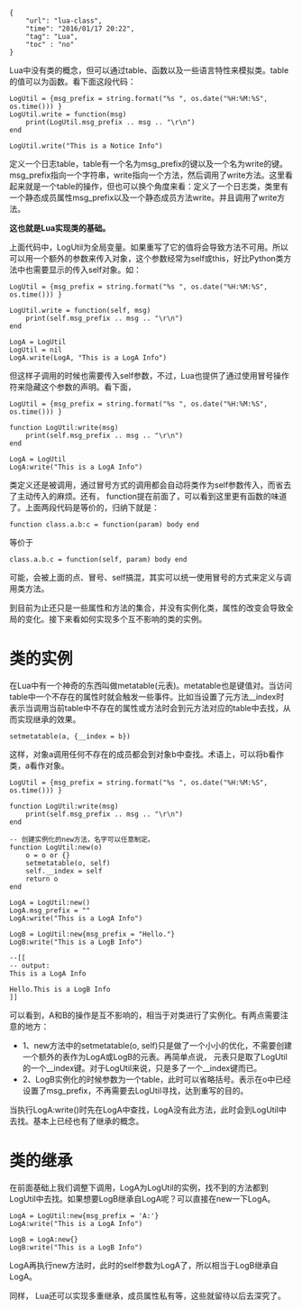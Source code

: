 ```
{
    "url": "lua-class",
    "time": "2016/01/17 20:22",
    "tag": "Lua",
    "toc" : "no"
}
```

Lua中没有类的概念，但可以通过table、函数以及一些语言特性来模拟类。table的值可以为函数。看下面这段代码：
```
LogUtil = {msg_prefix = string.format("%s ", os.date("%H:%M:%S", os.time())) }
LogUtil.write = function(msg)
    print(LogUtil.msg_prefix .. msg .. "\r\n")
end
 
LogUtil.write("This is a Notice Info")
```
定义一个日志table，table有一个名为msg_prefix的键以及一个名为write的键。msg_prefix指向一个字符串，write指向一个方法，然后调用了write方法。这里看起来就是一个table的操作，但也可以换个角度来看：定义了一个日志类，类里有一个静态成员属性msg_prefix以及一个静态成员方法write。并且调用了write方法。

**这也就是Lua实现类的基础。**

上面代码中，LogUtil为全局变量。如果重写了它的值将会导致方法不可用。所以可以用一个额外的参数来传入对象，这个参数经常为self或this，好比Python类方法中也需要显示的传入self对象。如：
```
LogUtil = {msg_prefix = string.format("%s ", os.date("%H:%M:%S", os.time())) }
 
LogUtil.write = function(self, msg)
    print(self.msg_prefix .. msg .. "\r\n")
end
 
LogA = LogUtil
LogUtil = nil
LogA.write(LogA, "This is a LogA Info")
```
但这样子调用的时候也需要传入self参数，不过，Lua也提供了通过使用冒号操作符来隐藏这个参数的声明。看下面，
```
LogUtil = {msg_prefix = string.format("%s ", os.date("%H:%M:%S", os.time())) }
 
function LogUtil:write(msg)
    print(self.msg_prefix .. msg .. "\r\n")
end
 
LogA = LogUtil
LogA:write("This is a LogA Info")
```
类定义还是被调用，通过冒号方式的调用都会自动将类作为self参数传入，而省去了主动传入的麻烦。还有， function提在前面了，可以看到这里更有函数的味道了。上面两段代码是等价的，归纳下就是：
```
function class.a.b:c = function(param) body end
```
等价于
```
class.a.b.c = function(self, param) body end
```
可能，会被上面的点、冒号、self搞混，其实可以统一使用冒号的方式来定义与调用类方法。

到目前为止还只是一些属性和方法的集合，并没有实例化类，属性的改变会导致全局的变化。接下来看如何实现多个互不影响的类的实例。
# 类的实例
在Lua中有一个神奇的东西叫做metatable(元表)。metatable也是键值对。当访问table中一个不存在的属性时就会触发一些事件。比如当设置了元方法__index时 表示当调用当前table中不存在的属性或方法时会到元方法对应的table中去找，从而实现继承的效果。
```
setmetatable(a, {__index = b})
```
这样，对象a调用任何不存在的成员都会到对象b中查找。术语上，可以将b看作类，a看作对象。
```
LogUtil = {msg_prefix = string.format("%s ", os.date("%H:%M:%S", os.time())) }
 
function LogUtil:write(msg)
    print(self.msg_prefix .. msg .. "\r\n")
end
 
-- 创建实例化的new方法，名字可以任意制定。
function LogUtil:new(o)
    o = o or {}
    setmetatable(o, self)
    self.__index = self
    return o
end
 
LogA = LogUtil:new()
LogA.msg_prefix = ""
LogA:write("This is a LogA Info")
 
LogB = LogUtil:new{msg_prefix = "Hello."}
LogB:write("This is a LogB Info")
 
--[[
-- output:
This is a LogA Info
 
Hello.This is a LogB Info
]]
```
可以看到，A和B的操作是互不影响的，相当于对类进行了实例化。有两点需要注意的地方：

- 1、new方法中的setmetatable(o, self)只是做了一个小小的优化，不需要创建一个额外的表作为LogA或LogB的元表。再简单点说， 元表只是取了LogUtil的一个\_\_index键。对于LogUtil来说，只是多了一个\_\_index键而已。
- 2、LogB实例化的时候参数为一个table，此时可以省略括号。表示在o中已经设置了msg_prefix，不再需要去LogUtil寻找，达到重写的目的。

当执行LogA:write()时先在LogA中查找，LogA没有此方法，此时会到LogUtil中去找。基本上已经也有了继承的概念。

# 类的继承

在前面基础上我们调整下调用，LogA为LogUtil的实例，找不到的方法都到LogUtil中去找。如果想要LogB继承自LogA呢？可以直接在new一下LogA。
```
LogA = LogUtil:new{msg_prefix = 'A:'}
LogA:write("This is a LogA Info")
 
LogB = LogA:new{}
LogB:write("This is a LogB Info")
```
LogA再执行new方法时，此时的self参数为LogA了，所以相当于LogB继承自LogA。

同样， Lua还可以实现多重继承，成员属性私有等，这些就留待以后去深究了。